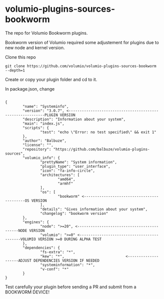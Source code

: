 # volumio-plugins-sources-bookworm

The repo for Volumio Bookworm plugins.

Bookworm version of Volumio required some adjustement for plugins due to new node and kernel version.

Clone this repo
```
git clone https://github.com/volumio/volumio-plugins-sources-bookworm --depth=1
```

Create or copy your plugin folder and cd to it.

In package.json, change


```
                                                                               
{
        "name": "Systeminfo",
        "version": "3.0.7", <-----------------------------------------------------------PLUGIN VERSION
        "description": "Information about your system",
        "main": "index.js",
        "scripts": {
                "test": "echo \"Error: no test specified\" && exit 1"
        },
        "author": "Balbuze",
        "license": "",
        "repository": "https://github.com/balbuze/volumio-plugins-sources",
        "volumio_info": {
                "prettyName": "System information",
                "plugin_type": "user_interface",
                "icon": "fa-info-circle",
                "architectures": [
                        "amd64",
                        "armhf"
                ],
                "os": [
                        "bookworm" <-------------------------------------------OS VERSION
                ],
                "details": "Gives information about your system",
                "changelog": "bookworm version"
        },
        "engines": {
                "node": ">=20", <-------------------------------------------NODE VERSION
                "volumio": ">=0" <-------------------------------------------VOLUMIO VERSION >=0 DURING ALPHA TEST
        },
        "dependencies": { 
                "fs-extra": "*",
                "kew": "*",                            <--------------------ADJUST DEPENDENCIES VERSION IF NEEDED
                "systeminformation": "*",
                "v-conf": "*"
        }
}
```
Test carefully your plugin before sending a PR and submit from a BOOKWORM DEVICE!

